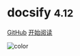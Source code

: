 <!-- _coverpage.md -->
# docsify <small>4.12</small>

<!-- <p align="center">
    <a href="https://nothingleftproject.github.io/NothingLeft">
      <img alt="NothingLeftWiki" src="https://github.com/xiaoland/NothingLeft/blob/docs/image/NothingLeft-Logo.png">
    </a>
  </p>
  
<p align="center">
    <b>A time management system based on GTD.</b>
  </p> -->

[GitHub](<https://github.com/NothingLeftProject/NothingLeft>)
[开始阅读](README.md)

![color](#f0f0f0)

